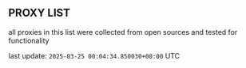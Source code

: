 ## PROXY LIST

all proxies in this list were collected from open sources and tested for functionality

last update: `2025-03-25 00:04:34.850030+00:00` UTC